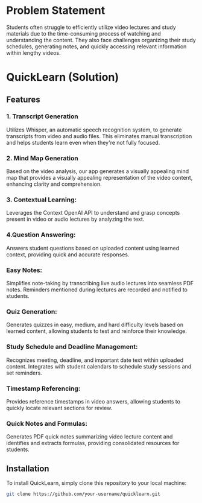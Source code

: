 # Problem Statement

Students often struggle to efficiently utilize video lectures and study materials due to the time-consuming process of watching and understanding the content. They also face challenges organizing their study schedules, generating notes, and quickly accessing relevant information within lengthy videos.

# QuickLearn (Solution)
## Features

### 1. Transcript Generation
Utilizes Whisper, an automatic speech recognition system, to generate transcripts from video and audio files. This eliminates manual transcription and helps students learn even when they're not fully focused.

### 2. Mind Map Generation
Based on the video analysis, our app generates a visually appealing mind map that provides a visually appealing representation of the video content, enhancing clarity and comprehension.

### 3. Contextual Learning: 
Leverages the Context OpenAI API to understand and grasp concepts present in video or audio lectures by analyzing the text.

### 4.Question Answering:
Answers student questions based on uploaded content using learned context, providing quick and accurate responses.

### Easy Notes: 
Simplifies note-taking by transcribing live audio lectures into seamless PDF notes. Reminders mentioned during lectures are recorded and notified to students.

### Quiz Generation: 
Generates quizzes in easy, medium, and hard difficulty levels based on learned content, allowing students to test and reinforce their knowledge.

### Study Schedule and Deadline Management: 
Recognizes meeting, deadline, and important date text within uploaded content. Integrates with student calendars to schedule study sessions and set reminders.

### Timestamp Referencing: 
Provides reference timestamps in video answers, allowing students to quickly locate relevant sections for review.

### Quick Notes and Formulas: 
Generates PDF quick notes summarizing video lecture content and identifies and extracts formulas, providing consolidated resources for students.

## Installation

To install QuickLearn, simply clone this repository to your local machine:

```bash
git clone https://github.com/your-username/quicklearn.git
